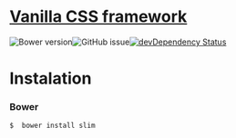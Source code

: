 # [Vanilla CSS framework](http://gitscrum.github.io/Slim/)
![Bower version](https://img.shields.io/bower/v/slim.svg?style=flat-square)![GitHub issue](https://img.shields.io/github/issues/GitScrum/Slim.svg?style=flat-square)[![devDependency Status](https://david-dm.org/gitscrum/Slim/dev-status.svg?style=flat-square)](https://david-dm.org/gitscrum/Slim#info=devDependencies)

# Instalation
### Bower
```console 
$  bower install slim
```

